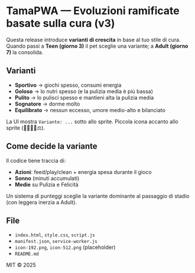 # TamaPWA — Evoluzioni ramificate basate sulla cura (v3)

Questa release introduce **varianti di crescita** in base al tuo stile di cura.
Quando passi a **Teen (giorno 3)** il pet sceglie una variante; a **Adult (giorno 7)** la consolida.

## Varianti
- **Sportivo** → giochi spesso, consumi energia
- **Goloso** → lo nutri spesso (e la pulizia media è più bassa)
- **Pulito** → lo pulisci spesso e mantieni alta la pulizia media
- **Sognatore** → dorme molto
- **Equilibrato** → nessun eccesso, umore medio-alto e bilanciato

La UI mostra `Variante: ...` sotto allo sprite. Piccola icona accanto allo sprite (🏃🍰✨🌙⚖️).

## Come decide la variante
Il codice tiene traccia di:
- **Azioni**: feed/play/clean + energia spesa durante il gioco
- **Sonno** (minuti accumulati)
- **Medie** su Pulizia e Felicità

Un sistema di punteggi sceglie la variante dominante al passaggio di stadio (con leggera inerzia a Adult).

## File
- `index.html`, `style.css`, `script.js`
- `manifest.json`, `service-worker.js`
- `icon-192.png`, `icon-512.png` (placeholder)
- `README.md`

MIT © 2025
